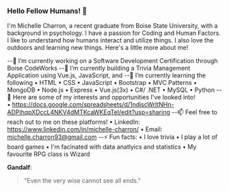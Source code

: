 ### Hello Fellow Humans! 👋

I'm Michelle Charron, a recent graduate from Boise State University, with a background in psychology. I have a passion for Coding and Human Factors. I like to understand how humans interact and utilize things. I also love the outdoors and learning new things. Here's a little more about me!

--🔭 I’m currently working on a Software Development Certification through Boise CodeWorks
--👯 I’m currently building a Trivia Management Application using Vue.js, JavaScript, and 
--🌱 I’m currently learning the following
      • HTML
      • CSS
      • JavaScript
      • Bootstrap 
      • MVC Patterns
      • MongoDB
      • Node.js
      • Express
      • Vue.js(3x) 
      • C#/ .NET
      • MySQL
      • Python
--💬 Here are some of my interests and opportunities I've looked into!  
      • https://docs.google.com/spreadsheets/d/1ndjscWrltNHn-ADPihqpXDccL4NKV4dMTKcaWKEqTeI/edit?usp=sharing 
--📫 Feel free to reach out to me on these platforms!
      • LinkedIn: https://www.linkedin.com/in/michelle-charron/
      • Email: michelle.charron93@gmail.com
--⚡ Fun facts:
      • I love trivia
      • I play a lot of board games
      • I'm facinated with data anatlyics and statistics
      • My favourite RPG class is Wizard
      
**Gandalf**:
> "Even the very wise cannot see all ends."
